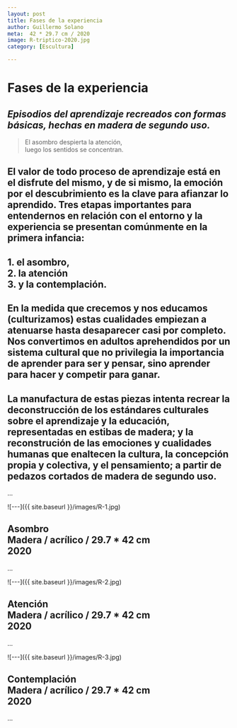```yaml
---
layout: post
title: Fases de la experiencia
author: Guillermo Solano
meta:  42 * 29.7 cm / 2020
image: R-triptico-2020.jpg
category: [Escultura]

---
```


Fases de la experiencia
===============

## *Episodios del aprendizaje recreados con formas básicas, hechas en madera de segundo uso.*

> El asombro despierta la atención,<br>
luego los sentidos se concentran.

## El valor de todo proceso de aprendizaje está en el disfrute del mismo, y de si mismo, la emoción por el descubrimiento es la clave para afianzar lo aprendido. Tres etapas importantes para entendernos en relación con el entorno y la experiencia se presentan comúnmente en la primera infancia:

## 1. el asombro,<br>2. la atención<br>3. y la contemplación.

## En la medida que crecemos y nos educamos (culturizamos) estas cualidades empiezan a atenuarse hasta desaparecer casi por completo. Nos convertimos en adultos aprehendidos por un sistema cultural que no privilegia la importancia de aprender para ser y pensar, sino aprender para hacer y competir para ganar.

## La manufactura de estas piezas intenta recrear la deconstrucción de los estándares culturales sobre el aprendizaje y la educación, representadas en estibas de madera; y la reconstrución de las emociones y cualidades humanas que enaltecen la cultura, la concepción propia y colectiva, y el pensamiento; a partir de pedazos cortados de madera de segundo uso.

…

![---]({{ site.baseurl }}/images/R-1.jpg)

## **Asombro** <br> Madera / acrílico / 29.7 * 42 cm <br> 2020
…


![---]({{ site.baseurl }}/images/R-2.jpg)

## **Atención** <br> Madera / acrílico / 29.7 * 42 cm <br> 2020

…

![---]({{ site.baseurl }}/images/R-3.jpg)

## **Contemplación** <br> Madera / acrílico / 29.7 * 42 cm <br> 2020

…
